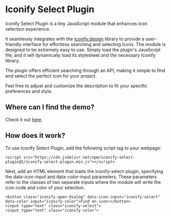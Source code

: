 # Iconify Select Plugin

Iconify Select Plugin is a tiny JavaScript module that enhances icon selection experience.

It seamlessly integrates with the [iconify.design](https://iconify.design) library to provide a user-friendly interface for effortless searching and selecting icons.
The module is designed to be extremely easy to use. Simply load the plugin's JavaScript file, and it will dynamically load its stylesheet and the necessary Iconify library.

The plugin offers efficient searching through an API, making it simple to find and select the perfect icon for your project.

Feel free to adjust and customize the description to fit your specific preferences and style.

## Where can I find the demo?

Check it out [here](https://tox82.github.io/iconify-select-plugin/).

## How does it work?

To use Iconify Select Plugin, add the following script tag to your webpage:

    <script src="https://cdn.jsdelivr.net/npm/iconify-select-plugin@1/iconify-select-plugin.min.js"></script>

Next, add an HTML element that loads the iconify-select-plugin, specifying the data-icon-input and data-color-input parameters.
These parameters refer to the classes of two separate inputs where the module will write the icon code and color of your selection.

    <button class="iconify-open-dialog" data-icon-input="iconify-select" data-color-input="iconify-color">Find an icon!</button>
    <input type="text" class="iconify-select">
    <input type="text" class="iconify-color">